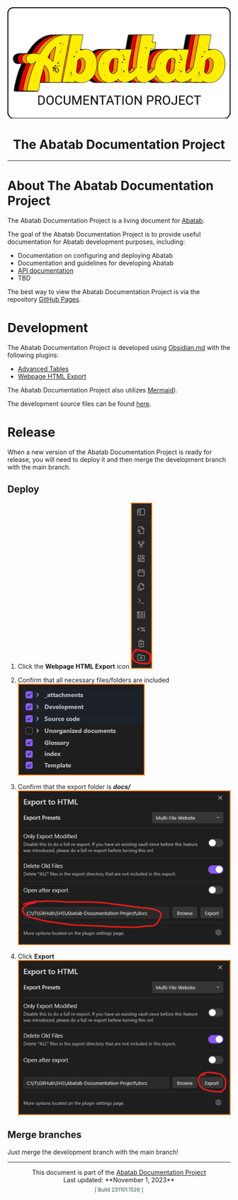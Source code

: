 <div align="center">
	<img src="_attachments/Logo/AbatabDocumentationProjectLogo.png">
		<h1>
			The Abatab Documentation Project
	</h1>
</div>

***

# About The Abatab Documentation Project

The Abatab Documentation Project is a living document for [Abatab](https://github.com/spectrum-health-systems/Abatab).

The goal of the Abatab Documentation Project is to provide useful documentation for Abatab development purposes, including:

- Documentation on configuring and deploying Abatab
- Documentation and guidelines for developing Abatab
- [API documentation](https://spectrum-health-systems.github.io/Abatab/)
- TBD

The best way to view the Abatab Documentation Project is via the repository [GitHub Pages](https://spectrum-health-systems.github.io/Abatab-Documentation-Project/).

# Development

The Abatab Documentation Project is developed using [Obsidian.md](https://obsidian.md/) with the following plugins:

- [Advanced Tables](https://github.com/tgrosinger/advanced-tables-obsidian)
- [Webpage HTML Export](https://github.com/KosmosisDire/obsidian-webpage-export)

The Abatab Documentation Project also utilizes [Mermaid](https://mermaid.js.org/)).

The development source files can be found [here](https://github.com/spectrum-health-systems/Abatab-Documentation-Project/tree/development/Abatab%20Documentation).

# Release

When a new version of the Abatab Documentation Project is ready for release, you will need to deploy it and then merge the development branch with the main branch.

## Deploy

1. Click the **Webpage HTML Export** icon
![](_attachments/Documentation_Export/WebpageHTMLExport_01.png)

2. Confirm that all necessary files/folders are included
![](_attachments/Documentation_Export/WebpageHTMLExport_02.png)

3. Confirm that the export folder is ***docs/***
![](_attachments/Documentation_Export/WebpageHTMLExport_03.png)

4. Click **Export**
![](_attachments/Documentation_Export/WebpageHTMLExport_04.png)

## Merge branches

Just merge the development branch with the main branch!

***

<div align="center">
	This document is part of the <a href="https://spectrum-health-systems.github.io/Abatab-Documentation-Project/">Abatab Documentation Project</a>
	<br>
	Last updated: **November 1, 2023**
	<br>
	<sub style="color:DarkSlateGrey;">
			[ Build 231101.1526 ]
	</sub>
	<br>
</div>

